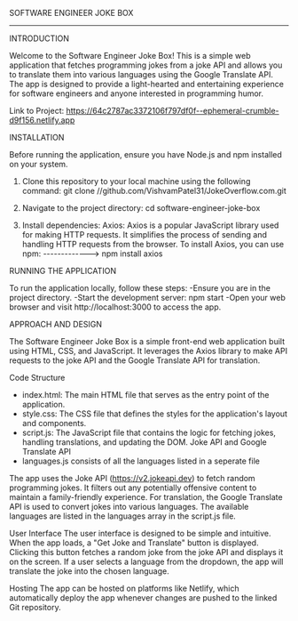 SOFTWARE ENGINEER JOKE BOX

_____________________________________________________________________________________________________________________________________________

INTRODUCTION

Welcome to the Software Engineer Joke Box! This is a simple web application that fetches programming jokes from a joke API and allows you to translate them into various languages using the Google Translate API. The app is designed to provide a light-hearted and entertaining experience for software engineers and anyone interested in programming humor.

Link to Project: https://64c2787ac3372106f797df0f--ephemeral-crumble-d9f156.netlify.app

INSTALLATION

Before running the application, ensure you have Node.js and npm installed on your system.

1. Clone this repository to your local machine using the following command: git clone //github.com/VishvamPatel31/JokeOverflow.com.git

2. Navigate to the project directory: cd software-engineer-joke-box

3. Install dependencies: Axios: Axios is a popular JavaScript library used for making HTTP requests. It simplifies the process of sending and handling HTTP requests from the browser. To install Axios, you can use npm: -------------> npm install axios

RUNNING THE APPLICATION

To run the application locally, follow these steps:
-Ensure you are in the project directory.
-Start the development server: npm start
-Open your web browser and visit http://localhost:3000 to access the app.

APPROACH AND DESIGN 

The Software Engineer Joke Box is a simple front-end web application built using HTML, CSS, and JavaScript. It leverages the Axios library to make API requests to the joke API and the Google Translate API for translation.

Code Structure
- index.html: The main HTML file that serves as the entry point of the application.
- style.css: The CSS file that defines the styles for the application's layout and components.
- script.js: The JavaScript file that contains the logic for fetching jokes, handling translations, and updating the DOM. Joke API and Google Translate API
- languages.js consists of all the languages listed in a seperate file

The app uses the Joke API (https://v2.jokeapi.dev) to fetch random programming jokes. It filters out any potentially offensive content to maintain a family-friendly experience. For translation, the Google Translate API is used to convert jokes into various languages. The available languages are listed in the languages array in the script.js file.

User Interface
The user interface is designed to be simple and intuitive. When the app loads, a "Get Joke and Translate" button is displayed. Clicking this button fetches a random joke from the joke API and displays it on the screen. If a user selects a language from the dropdown, the app will translate the joke into the chosen language.

Hosting
The app can be hosted on platforms like Netlify, which automatically deploy the app whenever changes are pushed to the linked Git repository.






